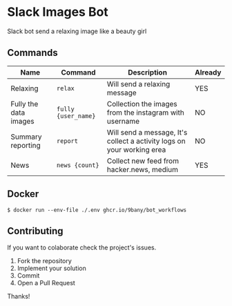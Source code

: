 # Slack Images Bot
Slack bot send a relaxing image like a beauty girl
## Commands
|  Name | Command  | Description  | Already  |
|---|---|---|---|
| Relaxing  | `relax`  | Will send a relaxing message | YES  |
| Fully the data images | `fully {user_name}`  | Collection the images from the instagram with username  | NO  |
| Summary reporting | `report` | Will send a message, It's collect a activity logs on your working erea  | NO  |
| News | `news {count}` | Collect new feed from hacker.news, medium | YES  |

## Docker

```
$ docker run --env-file ./.env ghcr.io/9bany/bot_workflows
```
## Contributing

If you want to colaborate check the project's issues.

1. Fork the repository
2. Implement your solution
3. Commit
4. Open a Pull Request

Thanks!
